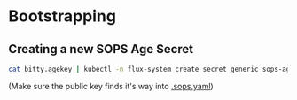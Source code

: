 # Bootstrapping

## Creating a new SOPS Age Secret

```bash
cat bitty.agekey | kubectl -n flux-system create secret generic sops-age --from-file=age.agekey=/dev/stdin --dry-run=client -o yaml
```

(Make sure the public key finds it's way into [.sops.yaml](../../../.sops.yaml))
